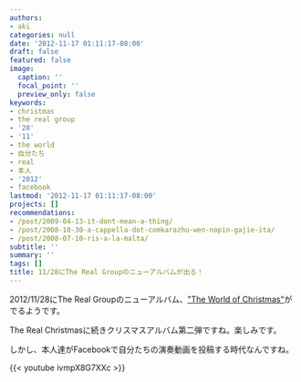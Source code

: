 ```yaml
---
authors:
- aki
categories: null
date: '2012-11-17 01:11:17-08:00'
draft: false
featured: false
image:
  caption: ''
  focal_point: ''
  preview_only: false
keywords:
- christmas
- the real group
- '28'
- '11'
- the world
- 自分たち
- real
- 本人
- '2012'
- facebook
lastmod: '2012-11-17 01:11:17-08:00'
projects: []
recommendations:
- /post/2009-04-13-it-dont-mean-a-thing/
- /post/2008-10-30-a-cappella-dot-comkarazhu-wen-nopin-gajie-ita/
- /post/2008-07-10-ris-a-la-malta/
subtitle: ''
summary: ''
tags: []
title: 11/28にThe Real Groupのニューアルバムが出る！
---
```


2012/11/28にThe Real Groupのニューアルバム、["The World of Christmas"](http://www.amazon.co.jp/dp/B009OALBF0 "11/28にThe Real Groupのニューアルバムが出る！")がでるようです。

The Real Christmasに続きクリスマスアルバム第二弾ですね。楽しみです。

しかし、本人達がFacebookで自分たちの演奏動画を投稿する時代なんですね。

{{< youtube ivmpX8G7XXc >}}